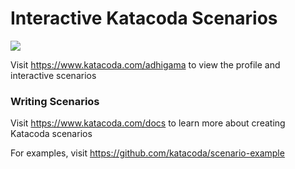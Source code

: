 # Interactive Katacoda Scenarios

[![](http://shields.katacoda.com/katacoda/adhigama/count.svg)](https://www.katacoda.com/adhigama "Get your profile on Katacoda.com")

Visit https://www.katacoda.com/adhigama to view the profile and interactive scenarios

### Writing Scenarios
Visit https://www.katacoda.com/docs to learn more about creating Katacoda scenarios

For examples, visit https://github.com/katacoda/scenario-example
